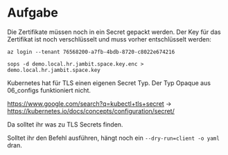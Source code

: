 # Aufgabe

Die Zertifikate müssen noch in ein Secret gepackt werden. Der Key für das Zertifikat ist noch verschlüsselt und muss vorher entschlüsselt werden:

```
az login --tenant 76568200-a7fb-4bdb-8720-c8022e674216

sops -d demo.local.hr.jambit.space.key.enc > demo.local.hr.jambit.space.key
```

Kubernetes hat für TLS einen eigenen Secret Typ. Der Typ Opaque aus 06_configs funktioniert nicht. 

https://www.google.com/search?q=kubectl+tls+secret -> https://kubernetes.io/docs/concepts/configuration/secret/

Da solltet ihr was zu TLS Secrets finden.

Solltet ihr den Befehl ausführen, hängt noch ein `--dry-run=client -o yaml` dran.

